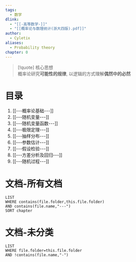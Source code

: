 ```yaml
---
tags:
  - 数学
dlink:
  - "[[-高等数学-]]"
  - "[[概率论与数理统计(浙大四版).pdf]]"
author:
  - Cyletix
aliases:
  - Probability theory
chapter: 0
---
```

> [!quote] 核心思想  
> 概率论研究**可能性的规律**, 以逻辑的方式理解**偶然中的必然**
# 目录
1. [[---概率论基础---]]
2. [[---随机变量---]]
3. [[---随机变量函数---]]
4. [[---极限定理---]]
5. [[---抽样分布---]]
6. [[---参数估计---]]
7. [[---假设检验---]]
8. [[---方差分析及回归---]]
9. [[---随机过程---]]
# 文档-所有文档
```dataview
LIST
WHERE contains(file.folder,this.file.folder)
AND contains(file.name,"---")
SORT chapter
```
# 文档-未分类
```dataview
LIST
WHERE file.folder=this.file.folder
AND !contains(file.name,"-")
```
